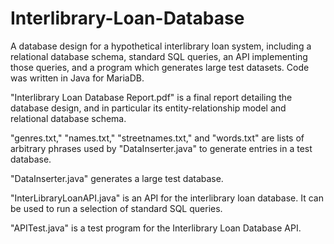 # Interlibrary-Loan-Database
A database design for a hypothetical interlibrary loan system, including a relational database schema, standard SQL queries, an API implementing those queries, 
and a program which generates large test datasets. Code was written in Java for MariaDB.

"Interlibrary Loan Database Report.pdf" is a final report detailing the database design, and in particular its entity-relationship model and relational database schema.

"genres.txt," "names.txt," "streetnames.txt," and "words.txt" are lists of arbitrary phrases used by "DataInserter.java" to generate entries in a test database.

"DataInserter.java" generates a large test database.

"InterLibraryLoanAPI.java" is an API for the interlibrary loan database. It can be used to run a selection of standard SQL queries.

"APITest.java" is a test program for the Interlibrary Loan Database API.
